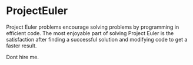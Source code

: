 # ProjectEuler
Project Euler problems encourage solving problems by
programming in efficient code. The most enjoyable
part of solving Project Euler is the satisfaction 
after finding a successful solution and modifying 
code to get a faster result. 

Dont hire me.

